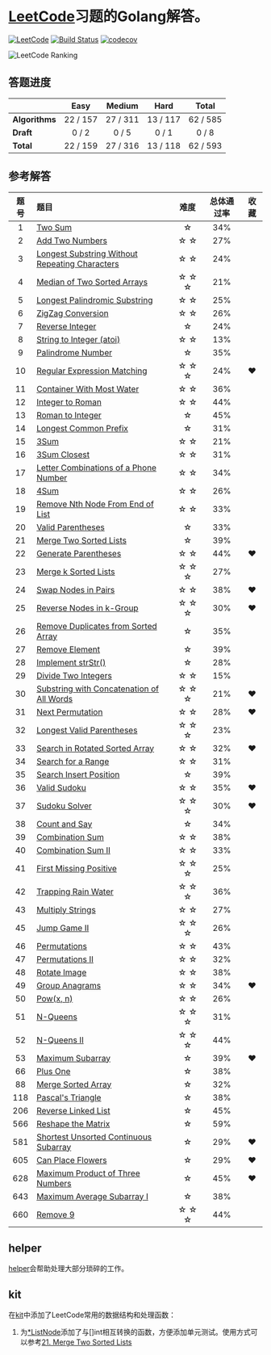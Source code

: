 # [LeetCode](https://leetcode.com)习题的Golang解答。
[![LeetCode](https://img.shields.io/badge/LeetCode-aQuaYi-blue.svg)](https://leetcode.com/aQuaYi/)
[![Build Status](https://www.travis-ci.org/aQuaYi/LeetCode-in-Golang.svg?branch=master)](https://www.travis-ci.org/aQuaYi/LeetCode-in-Golang)
[![codecov](https://codecov.io/gh/aQuaYi/LeetCode-in-Golang/branch/master/graph/badge.svg)](https://codecov.io/gh/aQuaYi/LeetCode-in-Golang)

![LeetCode Ranking](https://img.shields.io/badge/Ranking-999999999-blue.svg)

## 答题进度 
||Easy|Medium|Hard|Total|
|:--|:--:|:--:|:--:|:--:|
|**Algorithms**|22 / 157|27 / 311|13 / 117|62 / 585|
|**Draft**|0 / 2|0 / 5|0 / 1|0 / 8|
|**Total**|22 / 159|27 / 316|13 / 118|62 / 593|


## 参考解答
|题号|题目|难度|总体通过率|收藏|
|:-:|:-|:-: | :-: | :-: |
|1|[Two Sum](./Algorithms/0001.two-sum)|☆|34%||
|2|[Add Two Numbers](./Algorithms/0002.add-two-numbers)|☆ ☆|27%||
|3|[Longest Substring Without Repeating Characters](./Algorithms/0003.longest-substring-without-repeating-characters)|☆ ☆|24%||
|4|[Median of Two Sorted Arrays](./Algorithms/0004.median-of-two-sorted-arrays)|☆ ☆ ☆|21%||
|5|[Longest Palindromic Substring](./Algorithms/0005.longest-palindromic-substring)|☆ ☆|25%||
|6|[ZigZag Conversion](./Algorithms/0006.zigzag-conversion)|☆ ☆|26%||
|7|[Reverse Integer](./Algorithms/0007.reverse-integer)|☆|24%||
|8|[String to Integer (atoi)](./Algorithms/0008.string-to-integer-atoi)|☆ ☆|13%||
|9|[Palindrome Number](./Algorithms/0009.palindrome-number)|☆|35%||
|10|[Regular Expression Matching](./Algorithms/0010.regular-expression-matching)|☆ ☆ ☆|24%|❤|
|11|[Container With Most Water](./Algorithms/0011.container-with-most-water)|☆ ☆|36%||
|12|[Integer to Roman](./Algorithms/0012.integer-to-roman)|☆ ☆|44%||
|13|[Roman to Integer](./Algorithms/0013.roman-to-integer)|☆|45%||
|14|[Longest Common Prefix](./Algorithms/0014.longest-common-prefix)|☆|31%||
|15|[3Sum](./Algorithms/0015.3sum)|☆ ☆|21%||
|16|[3Sum Closest](./Algorithms/0016.3sum-closest)|☆ ☆|31%||
|17|[Letter Combinations of a Phone Number](./Algorithms/0017.letter-combinations-of-a-phone-number)|☆ ☆|34%||
|18|[4Sum](./Algorithms/0018.4sum)|☆ ☆|26%||
|19|[Remove Nth Node From End of List](./Algorithms/0019.remove-nth-node-from-end-of-list)|☆ ☆|33%||
|20|[Valid Parentheses](./Algorithms/0020.valid-parentheses)|☆|33%||
|21|[Merge Two Sorted Lists](./Algorithms/0021.merge-two-sorted-lists)|☆|39%||
|22|[Generate Parentheses](./Algorithms/0022.generate-parentheses)|☆ ☆|44%|❤|
|23|[Merge k Sorted Lists](./Algorithms/0023.merge-k-sorted-lists)|☆ ☆ ☆|27%||
|24|[Swap Nodes in Pairs](./Algorithms/0024.swap-nodes-in-pairs)|☆ ☆|38%|❤|
|25|[Reverse Nodes in k-Group](./Algorithms/0025.reverse-nodes-in-k-group)|☆ ☆ ☆|30%|❤|
|26|[Remove Duplicates from Sorted Array](./Algorithms/0026.remove-duplicates-from-sorted-array)|☆|35%||
|27|[Remove Element](./Algorithms/0027.remove-element)|☆|39%||
|28|[Implement strStr()](./Algorithms/0028.implement-strstr)|☆|28%||
|29|[Divide Two Integers](./Algorithms/0029.divide-two-integers)|☆ ☆|15%||
|30|[Substring with Concatenation of All Words](./Algorithms/0030.substring-with-concatenation-of-all-words)|☆ ☆ ☆|21%|❤|
|31|[Next Permutation](./Algorithms/0031.next-permutation)|☆ ☆|28%|❤|
|32|[Longest Valid Parentheses](./Algorithms/0032.longest-valid-parentheses)|☆ ☆ ☆|23%||
|33|[Search in Rotated Sorted Array](./Algorithms/0033.search-in-rotated-sorted-array)|☆ ☆|32%|❤|
|34|[Search for a Range](./Algorithms/0034.search-for-a-range)|☆ ☆|31%||
|35|[Search Insert Position](./Algorithms/0035.search-insert-position)|☆|39%||
|36|[Valid Sudoku](./Algorithms/0036.valid-sudoku)|☆ ☆|35%|❤|
|37|[Sudoku Solver](./Algorithms/0037.sudoku-solver)|☆ ☆ ☆|30%|❤|
|38|[Count and Say](./Algorithms/0038.count-and-say)|☆|34%||
|39|[Combination Sum](./Algorithms/0039.combination-sum)|☆ ☆|38%||
|40|[Combination Sum II](./Algorithms/0040.combination-sum-ii)|☆ ☆|33%||
|41|[First Missing Positive](./Algorithms/0041.first-missing-positive)|☆ ☆ ☆|25%||
|42|[Trapping Rain Water](./Algorithms/0042.trapping-rain-water)|☆ ☆ ☆|36%||
|43|[Multiply Strings](./Algorithms/0043.multiply-strings)|☆ ☆|27%||
|45|[Jump Game II](./Algorithms/0045.jump-game-ii)|☆ ☆ ☆|26%||
|46|[Permutations](./Algorithms/0046.permutations)|☆ ☆|43%||
|47|[Permutations II](./Algorithms/0047.permutations-ii)|☆ ☆|32%||
|48|[Rotate Image](./Algorithms/0048.rotate-image)|☆ ☆|38%||
|49|[Group Anagrams](./Algorithms/0049.group-anagrams)|☆ ☆|34%|❤|
|50|[Pow(x, n)](./Algorithms/0050.powx-n)|☆ ☆|26%||
|51|[N-Queens](./Algorithms/0051.n-queens)|☆ ☆ ☆|31%||
|52|[N-Queens II](./Algorithms/0052.n-queens-ii)|☆ ☆ ☆|44%||
|53|[Maximum Subarray](./Algorithms/0053.maximum-subarray)|☆|39%|❤|
|66|[Plus One](./Algorithms/0066.plus-one)|☆|38%||
|88|[Merge Sorted Array](./Algorithms/0088.merge-sorted-array)|☆|32%||
|118|[Pascal's Triangle](./Algorithms/0118.pascals-triangle)|☆|38%||
|206|[Reverse Linked List](./Algorithms/0206.reverse-linked-list)|☆|45%||
|566|[Reshape the Matrix](./Algorithms/0566.reshape-the-matrix)|☆|59%||
|581|[Shortest Unsorted Continuous Subarray](./Algorithms/0581.shortest-unsorted-continuous-subarray)|☆|29%|❤|
|605|[Can Place Flowers](./Algorithms/0605.can-place-flowers)|☆|29%|❤|
|628|[Maximum Product of Three Numbers](./Algorithms/0628.maximum-product-of-three-numbers)|☆|45%|❤|
|643|[Maximum Average Subarray I](./Algorithms/0643.maximum-average-subarray-i)|☆|38%||
|660|[Remove 9](./Algorithms/0660.remove-9)|☆ ☆ ☆|44%||


## helper
[helper](./helper)会帮助处理大部分琐碎的工作。

## kit
在[kit](./kit)中添加了LeetCode常用的数据结构和处理函数：
1. 为[*ListNode](./kit/ListNode.go)添加了与[]int相互转换的函数，方便添加单元测试。使用方式可以参考[21. Merge Two Sorted Lists](./Algorithms/0021.merge-two-sorted-lists/merge-two-sorted-lists_test.go)
